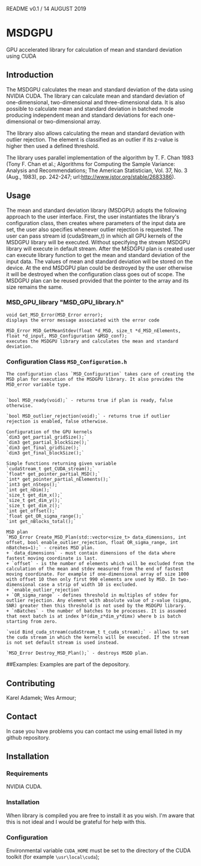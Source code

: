 README v0.1 / 14 AUGUST 2019

# MSDGPU
GPU accelerated library for calculation of mean and standard deviation using CUDA

## Introduction
The MSDGPU calculates the mean and standard deviation of the data using NVIDIA CUDA. The library can calculate mean and standard deviation of one-dimensional, two-dimensional and three-dimensional data. It is also possible to calculate mean and standard deviation in batched mode producing independent mean and standard deviations for each one-dimensional or two-dimensional array.

The library also allows calculating the mean and standard deviation with outlier rejection. The element is classified as an outlier if its z-value is higher then used a defined threshold.

The library uses parallel implementation of the algorithm by T. F. Chan 1983 (Tony F. Chan et al.; Algorithms for Computing the Sample Variance: Analysis and Recommendations; The American Statistician, Vol. 37, No. 3 (Aug., 1983), pp. 242-247; url:http://www.jstor.org/stable/2683386).


## Usage

The mean and standard deviation library (MSDGPU) adopts the following approach to the user interface. First, the user instantiates the library's configuration class, then creates where parameters of the input data are set, the user also specifies whenever outlier rejection is requested. The user can pass stream id (cudaStream_t) in which all GPU kernels of the MSDGPU library will be executed. Without specifying the stream MSDGPU library will execute in default stream. After the MSDGPU plan is created user can execute library function to get the mean and standard deviation of the input data. The values of mean and standard deviation will be stored on the device. At the end MSDGPU plan could be destroyed by the user otherwise it will be destroyed when the configuration class goes out of scope. The MSDGPU plan can be reused provided that the pointer to the array and its size remains the same.

### MSD_GPU_library "MSD_GPU_library.h"
	void Get_MSD_Error(MSD_Error error);
	displays the error message associated with the error code
	
	MSD_Error MSD_GetMeanStdev(float *d_MSD, size_t *d_MSD_nElements, float *d_input, MSD_Configuration &MSD_conf);
	executes the MSDGPU library and calculates the mean and standard deviation.
	
### Configuration Class `MSD_Configuration.h`
	The configuration class `MSD_Configuration` takes care of creating the MSD plan for execution of the MSDGPU library. It also provides the MSD_error variable type.
	
	
	`bool MSD_ready(void);` - returns true if plan is ready, false otherwise.
	
	`bool MSD_outlier_rejection(void);` - returns true if outlier rejection is enabled, false otherwise.
	
	Configuration of the GPU kernels
	`dim3 get_partial_gridSize();`
	`dim3 get_partial_blockSize();`
	`dim3 get_final_gridSize();`
	`dim3 get_final_blockSize();`
	
	Simple functions returning given variable
	`cudaStream_t get_CUDA_stream();`
	`float* get_pointer_partial_MSD();`
	`int* get_pointer_partial_nElements();`
	`int3 get_nSteps();`
	`int get_nDim();`
	`size_t get_dim_x();`
	`size_t get_dim_y();`
	`size_t get_dim_z();`
	`int get_offset();`
	`float get_OR_sigma_range();`
	`int get_nBlocks_total();`

	MSD plan
	`MSD_Error Create_MSD_Plan(std::vector<size_t> data_dimensions, int offset, bool enable_outlier_rejection, float OR_sigma_range, int nBatches=1);` - creates MSD plan. 
	+ `data_dimensions` - must contain dimensions of the data where fastest moving coordinate is last.
	+ `offset` - is the number of elements which will be excluded from the calculation of the mean and stdev measured from the end of fastest moving coordinate. For example if one-dimensional array of size 1000 with offset 10 then only first 990 elements are used by MSD. In two-dimensional case a strip of width 10 is excluded.
	+ `enable_outlier_rejection`
	+ `OR_sigma_range` - defines threshold in multiples of stdev for outlier rejection. Any element with absolute value of z-value (sigma, SNR) greater then this threshold is not used by the MSDGPU library.
	+ `nBatches` - the number of batches to be processes. It is assumed that next batch is at index b*(dim_z*dim_y*dimx) where b is batch starting from zero.
	
	`void Bind_cuda_stream(cudaStream_t t_cuda_stream);` - allows to set the cuda stream in which the kernels will be executed. If the stream is not set default stream is used instead.
	
	`MSD_Error Destroy_MSD_Plan();` - destroys MSDD plan.
	
	
##Examples:
Examples are part of the depository. 

## Contributing

Karel Adamek;
Wes Armour;

## Contact

In case you have problems you can contact me using email listed in my github repository.



## Installation

### Requirements

NVIDIA CUDA.

### Installation

When library is compiled you are free to install it as you wish. I'm aware that this is not ideal and I would be grateful for help with this.

### Configuration

Environmental variable `CUDA_HOME` must be set to the directory of the CUDA toolkit (for example `\usr\local\cuda`);

